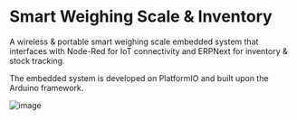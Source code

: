# Smart Weighing Scale &amp; Inventory
A wireless & portable smart weighing scale embedded system that interfaces with Node-Red for IoT connectivity and ERPNext for inventory & stock tracking.

The embedded system is developed on PlatformIO and built upon the Arduino framework.

![image](https://user-images.githubusercontent.com/76152507/164682266-95612428-dc20-4572-9405-0d8160acba1b.png)
